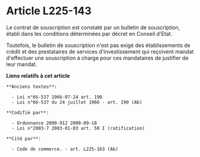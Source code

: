 # Article L225-143

Le contrat de souscription est constaté par un bulletin de souscription, établi dans les conditions déterminées par décret en
Conseil d'Etat.

Toutefois, le bulletin de souscription n'est pas exigé des établissements de crédit et des prestataires de services
d'investissement qui reçoivent mandat d'effectuer une souscription à charge pour ces mandataires de justifier de leur mandat.

**Liens relatifs à cet article**

	**Anciens textes**:

	  - Loi n°66-537 1966-07-24 art. 190
	  - Loi n°66-537 du 24 juillet 1966 - art. 190 (Ab)

	**Codifié par**:

	  - Ordonnance 2000-912 2000-09-18
	  - Loi n°2003-7 2003-01-03 art. 50 I (ratification)

	**Cité par**:

	  - Code de commerce. - art. L225-163 (Ab)
